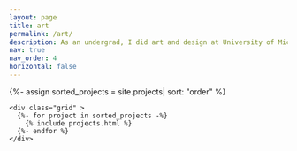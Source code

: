 ```yaml
---
layout: page
title: art
permalink: /art/
description: As an undergrad, I did art and design at University of Michigan. Here are some of my projects from back in the days.
nav: true
nav_order: 4
horizontal: false
---
```


<!-- pages/projects.md -->
<div class="projects">

  <!-- <h2 class="category">{{ category }}</h2> -->
  <!-- {%- assign categorized_projects = site.projects | sort: "year"-%}
  {%- assign sorted_projects = categorized_projects| sort: "importance" %} -->
  {%- assign sorted_projects = site.projects| sort: "order" %}
  <!-- Generate cards for each project -->
  
    <div class="grid" >
      {%- for project in sorted_projects -%}
        {% include projects.html %}
      {%- endfor %}
    </div>


</div>
